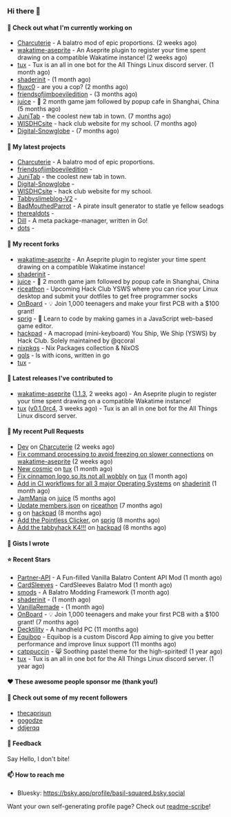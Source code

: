 ### Hi there 👋

#### 👷 Check out what I'm currently working on

- [Charcuterie](https://github.com/basil-squared/Charcuterie) - A balatro mod of epic proportions. (2 weeks ago)
- [wakatime-aseprite](https://github.com/espcaa/wakatime-aseprite) - An Aseprite plugin to register your time spent drawing on a compatible Wakatime instance! (2 weeks ago)
- [tux](https://github.com/allthingslinux/tux) - Tux is an all in one bot for the All Things Linux discord server. (1 month ago)
- [shaderinit](https://github.com/TheBearodactyl/shaderinit) -  (1 month ago)
- [fluxc0](https://github.com/basil-squared/fluxc0) - are you a cop? (2 months ago)
- [friendsofjimboeviledition](https://github.com/basil-squared/friendsofjimboeviledition) -  (3 months ago)
- [juice](https://github.com/hackclub/juice) - 🧃 2 month game jam followed by popup cafe in Shanghai, China (5 months ago)
- [JuniTab](https://github.com/basil-squared/JuniTab) - the coolest new tab in town. (7 months ago)
- [WISDHCsite](https://github.com/basil-squared/WISDHCsite) - hack club website for my school. (7 months ago)
- [Digital-Snowglobe](https://github.com/basil-squared/Digital-Snowglobe) -  (7 months ago)

#### 🌱 My latest projects

- [Charcuterie](https://github.com/basil-squared/Charcuterie) - A balatro mod of epic proportions.
- [friendsofjimboeviledition](https://github.com/basil-squared/friendsofjimboeviledition) - 
- [JuniTab](https://github.com/basil-squared/JuniTab) - the coolest new tab in town.
- [Digital-Snowglobe](https://github.com/basil-squared/Digital-Snowglobe) - 
- [WISDHCsite](https://github.com/basil-squared/WISDHCsite) - hack club website for my school.
- [Tabbyslimeblog-V2](https://github.com/basil-squared/Tabbyslimeblog-V2) - 
- [BadMouthedParrot](https://github.com/basil-squared/BadMouthedParrot) - A pirate insult generator to statle ye fellow seadogs
- [therealdots](https://github.com/basil-squared/therealdots) - 
- [Dill](https://github.com/basil-squared/Dill) - A meta package-manager, written in Go!
- [dots](https://github.com/basil-squared/dots) - 

#### 🍴 My recent forks

- [wakatime-aseprite](https://github.com/basil-squared/wakatime-aseprite) - An Aseprite plugin to register your time spent drawing on a compatible Wakatime instance!
- [shaderinit](https://github.com/basil-squared/shaderinit) - 
- [juice](https://github.com/basil-squared/juice) - 🧃 2 month game jam followed by popup cafe in Shanghai, China
- [riceathon](https://github.com/basil-squared/riceathon) - Upcoming Hack Club YSWS where you can rice your Linux desktop and submit your dotfiles to get free programmer socks
- [OnBoard](https://github.com/basil-squared/OnBoard) -  💡 Join 1,000 teenagers and make your first PCB with a $100 grant!
- [sprig](https://github.com/basil-squared/sprig) - 🍃 Learn to code by making games in a JavaScript web-based game editor.
- [hackpad](https://github.com/basil-squared/hackpad) - A macropad (mini-keyboard) You Ship, We Ship (YSWS) by Hack Club. Solely maintained by @qcoral
- [nixpkgs](https://github.com/basil-squared/nixpkgs) - Nix Packages collection & NixOS
- [gols](https://github.com/basil-squared/gols) - ls with icons, written in go
- [tux](https://github.com/basil-squared/tux) - 

#### 🔭 Latest releases I've contributed to

- [wakatime-aseprite](https://github.com/espcaa/wakatime-aseprite) ([1.1.3](https://github.com/espcaa/wakatime-aseprite/releases/tag/1.1.3), 2 weeks ago) - An Aseprite plugin to register your time spent drawing on a compatible Wakatime instance!
- [tux](https://github.com/allthingslinux/tux) ([v0.1.0rc4](https://github.com/allthingslinux/tux/releases/tag/v0.1.0rc4), 3 weeks ago) - Tux is an all in one bot for the All Things Linux discord server.

#### 🔨 My recent Pull Requests

- [Dev](https://github.com/basil-squared/Charcuterie/pull/2) on [Charcuterie](https://github.com/basil-squared/Charcuterie) (2 weeks ago)
- [Fix command processing to avoid freezing on slower connections](https://github.com/espcaa/wakatime-aseprite/pull/3) on [wakatime-aseprite](https://github.com/espcaa/wakatime-aseprite) (2 weeks ago)
- [New cosmic](https://github.com/allthingslinux/tux/pull/878) on [tux](https://github.com/allthingslinux/tux) (1 month ago)
- [Fix cinnamon logo so its not all wobbly](https://github.com/allthingslinux/tux/pull/877) on [tux](https://github.com/allthingslinux/tux) (1 month ago)
- [Add in CI workflows for all 3 major Operating Systems](https://github.com/TheBearodactyl/shaderinit/pull/1) on [shaderinit](https://github.com/TheBearodactyl/shaderinit) (1 month ago)
- [JamMania](https://github.com/hackclub/juice/pull/265) on [juice](https://github.com/hackclub/juice) (5 months ago)
- [Update members.json](https://github.com/hackclub/riceathon/pull/20) on [riceathon](https://github.com/hackclub/riceathon) (7 months ago)
- [g](https://github.com/basil-squared/hackpad/pull/1) on [hackpad](https://github.com/basil-squared/hackpad) (8 months ago)
- [Add the Pointless Clicker.](https://github.com/hackclub/sprig/pull/2466) on [sprig](https://github.com/hackclub/sprig) (8 months ago)
- [Add the tabbyhack K4!!!](https://github.com/hackclub/hackpad/pull/82) on [hackpad](https://github.com/hackclub/hackpad) (8 months ago)



#### 📓 Gists I wrote


#### ⭐ Recent Stars

- [Partner-API](https://github.com/Icecanno/Partner-API) - A Fun-filled Vanilla Balatro Content API Mod (1 month ago)
- [CardSleeves](https://github.com/larswijn/CardSleeves) - CardSleeves Balatro Mod  (1 month ago)
- [smods](https://github.com/Steamodded/smods) - A Balatro Modding Framework (1 month ago)
- [shaderinit](https://github.com/TheBearodactyl/shaderinit) -  (1 month ago)
- [VanillaRemade](https://github.com/nh6574/VanillaRemade) -  (1 month ago)
- [OnBoard](https://github.com/hackclub/OnBoard) -  💡 Join 1,000 teenagers and make your first PCB with a $100 grant! (7 months ago)
- [Decktility](https://github.com/ByteWelder/Decktility) - A handheld PC (11 months ago)
- [Equibop](https://github.com/Equicord/Equibop) - Equibop is a custom Discord App aiming to give you better performance and improve linux support (11 months ago)
- [catppuccin](https://github.com/catppuccin/catppuccin) - 😸 Soothing pastel theme for the high-spirited! (1 year ago)
- [tux](https://github.com/allthingslinux/tux) - Tux is an all in one bot for the All Things Linux discord server. (1 year ago)

#### ❤️ These awesome people sponsor me (thank you!)


#### 👯 Check out some of my recent followers

- [thecaprisun](https://github.com/thecaprisun)
- [gogodze](https://github.com/gogodze)
- [ddjerqq](https://github.com/ddjerqq)

#### 💬 Feedback

Say Hello, I don't bite!

#### 📫 How to reach me

- Bluesky: https://bsky.app/profile/basil-squared.bsky.social





Want your own self-generating profile page? Check out [readme-scribe](https://github.com/charmbracelet/readme-scribe)!

<!-- comments will be preserved -->
